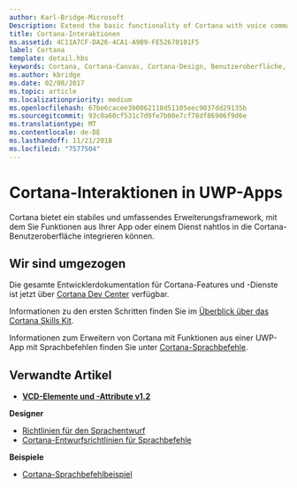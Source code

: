 ```yaml
---
author: Karl-Bridge-Microsoft
Description: Extend the basic functionality of Cortana with voice commands that activate a UWP app and execute a single action.
title: Cortana-Interaktionen
ms.assetid: 4C11A7CF-DA26-4CA1-A9B9-FE52670101F5
label: Cortana
template: detail.hbs
keywords: Cortana, Cortana-Canvas, Cortana-Design, Benutzeroberfläche, Sprachbefehle, VCD
ms.author: kbridge
ms.date: 02/08/2017
ms.topic: article
ms.localizationpriority: medium
ms.openlocfilehash: 67be6cacee3b0062118d51105eec9037dd29135b
ms.sourcegitcommit: 93c0a60cf531c7d9fe7b00e7cf78df86906f9d6e
ms.translationtype: MT
ms.contentlocale: de-DE
ms.lasthandoff: 11/21/2018
ms.locfileid: "7577504"
---
```

# <a name="cortana-interactions-in-uwp-apps"></a>Cortana-Interaktionen in UWP-Apps

Cortana bietet ein stabiles und umfassendes Erweiterungsframework, mit dem Sie Funktionen aus Ihrer App oder einem Dienst nahtlos in die Cortana-Benutzeroberfläche integrieren können.

## <a name="weve-moved"></a>Wir sind umgezogen

Die gesamte Entwicklerdokumentation für Cortana-Features und -Dienste ist jetzt über [Cortana Dev Center](https://developer.microsoft.com/cortana) verfügbar.

Informationen zu den ersten Schritten finden Sie im [Überblick über das Cortana Skills Kit](https://docs.microsoft.com/cortana/skills/overview).

Informationen zum Erweitern von Cortana mit Funktionen aus einer UWP-App mit Sprachbefehlen finden Sie unter [Cortana-Sprachbefehle](https://docs.microsoft.com/cortana/voice-commands/vcd). 

## <a name="related-articles"></a>Verwandte Artikel

* [**VCD-Elemente und -Attribute v1.2**](https://docs.microsoft.com/uwp/schemas/voicecommands/voice-command-elements-and-attributes-1-2)

**Designer**
* [Richtlinien für den Sprachentwurf](speech-interactions.md)
* [Cortana-Entwurfsrichtlinien für Sprachbefehle](https://docs.microsoft.com/cortana/voice-commands/voicecommand-design-guidelines)

**Beispiele**
* [Cortana-Sprachbefehlbeispiel](http://go.microsoft.com/fwlink/p/?LinkID=619899)
 

 




